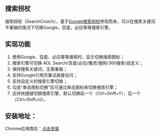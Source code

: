 ## 搜索拐杖
搜索拐杖（SearchCrutch），基于[Google搜索拐杖](http://www.kkksou.com/product/gc.html)修改而来，可以在搜索关键词不重输的情况下切换Google，百度，必应等等搜索引擎。

## 实现功能
1. 使用Google、百度、必应等等搜索时，显示切换搜索图标；
2. 搜索引擎可切换 AOL Search/百度/必应/雅虎/搜狗/360搜索/自定义；
3. 保持搜索关键词，无需重输；
4. 支持Google引用页重试直接访问；
5. 支持自定义的搜索引擎切换；
6. 勾选“单击图标切换”后可通过单击图标来切换搜索引擎；
7. 支持快捷键切换搜索引擎，默认切换前一个（Ctrl+Shift+Y）、后一个（Ctrl+Shift+U）。

## 安装地址：
Chrome应用商店：[点击安装](https://chrome.google.com/webstore/detail/%E6%90%9C%E7%B4%A2%E6%8B%90%E6%9D%96/bgenmocoeejdpobiakjlppafcdimnfho?hl=zh-CN)